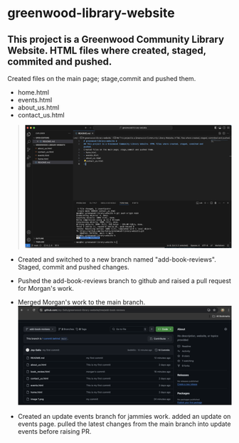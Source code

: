 # greenwood-library-website #
## This project is a Greenwood Community Library Website. HTML files where created, staged, commited and pushed. 
Created files on the main page; stage,commit and pushed them.
- home.html
- events.html
- about_us.html
- contact_us.html
> ![](image%201.png)
 - Created and switched to a new branch named "add-book-reviews".
Staged, commit and pushed changes.   
 -  Pushed the add-book-reviews branch to github and raised a pull request for Morgan's work.

- Merged Morgan's work to the main branch. ![](image%202.png) 

- Created an update events branch for jammies work. added an update on events page. 
pulled the latest changes from the main branch into update events before raising PR.
>